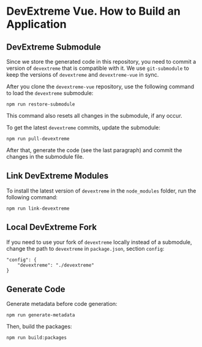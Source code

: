 # DevExtreme Vue. How to Build an Application

## DevExtreme Submodule

Since we store the generated code in this repository, you need to commit a version of `devextreme` that is compatible with it.
We use `git-submodule` to keep the versions of `devextreme` and `devextreme-vue` in sync.

After you clone the `devextreme-vue` repository, use the following command to load the `devextreme` submodule:

    npm run restore-submodule

This command also resets all changes in the submodule, if any occur.

To get the latest `devextreme` commits, update the submodule:

    npm run pull-devextreme

After that, generate the code (see the last paragraph) and commit the changes in the submodule file.

## Link DevExtreme Modules

To install the latest version of `devextreme` in the `node_modules` folder, run the following command:

    npm run link-devextreme

## Local DevExtreme Fork

If you need to use your fork of `devextreme` locally instead of a submodule, change the path to `devextreme` in `package.json`, section `config`:

    "config": {
        "devextreme": "./devextreme"
    }

## Generate Code

Generate metadata before code generation:

    npm run generate-metadata

Then, build the packages:

    npm run build:packages
